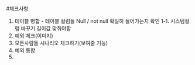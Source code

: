 #체크사항

1. 테이블 병합 - 테이블 컬럼들 Null / not null 확실히 들어가는지 확인
   1-1. 시스템컬럼 바꾸기 길이값 맞춰야함
2. 예외 체크(이미지)
3. 모든사람들 시나리오 체크하기(보여줄 기능)
4. 예외 통합
5.
